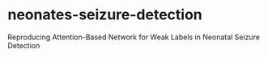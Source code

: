 # neonates-seizure-detection
Reproducing Attention-Based Network for Weak Labels in Neonatal Seizure Detection
